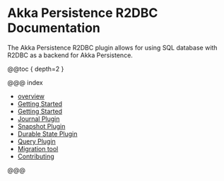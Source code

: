 # Akka Persistence R2DBC Documentation

The Akka Persistence R2DBC plugin allows for using SQL database with R2DBC as a backend for Akka Persistence.

@@toc { depth=2 }

@@@ index

* [overview](overview.md)
* [Getting Started](getting-started.md)
* [Getting Started](connection-config.md)
* [Journal Plugin](journal.md)
* [Snapshot Plugin](snapshots.md)
* [Durable State Plugin](durable-state-store.md)
* [Query Plugin](query.md)
* [Migration tool](migration.md)
* [Contributing](contributing.md)

@@@

